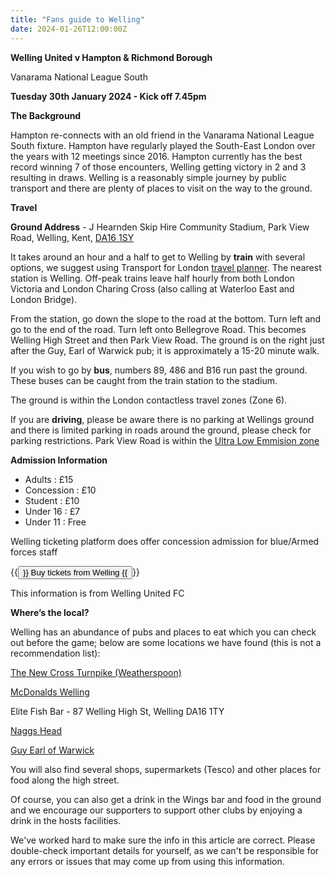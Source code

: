 ```yaml
---
title: "Fans guide to Welling"
date: 2024-01-26T12:00:00Z
---
```


**Welling United v Hampton & Richmond Borough**

Vanarama National League South 

**Tuesday 30th January 2024 - Kick off 7.45pm**

**The Background**

Hampton re-connects with an old friend in the Vanarama National League South fixture. Hampton have regularly played the South-East London over the years with 12 meetings since 2016. Hampton currently has the best record winning 7 of those encounters, Welling getting victory in 2 and 3 resulting in draws. Welling is a reasonably simple journey by public transport and there are plenty of places to visit on the way to the ground.

**Travel**

**Ground Address** - J Hearnden Skip Hire Community Stadium, Park View Road, Welling, Kent, [DA16 1SY](https://www.google.com/maps/place/Park+View+Rd,+Welling+DA16+1SY/@51.4594424,0.1141805,16.25z/data=!4m6!3m5!1s0x47d8aec28d93a89d:0x44152570d1794cc0!8m2!3d51.460439!4d0.116013!16s%2Fg%2F1tfjpzf8?entry=ttu)

It takes around an hour and a half to get to Welling by **train** with several options, we suggest using Transport for London [travel planner](https://tfl.gov.uk/plan-a-journey).
The nearest station is Welling. Off-peak trains leave half hourly from both London Victoria and London Charing Cross (also calling at Waterloo East and London Bridge).

From the station, go down the slope to the road at the bottom. Turn left and go to the end of the road. Turn left onto Bellegrove Road. This becomes Welling High Street and then Park View Road.
The ground is on the right just after the Guy, Earl of Warwick pub; it is approximately a 15-20 minute walk.

If you wish to go by **bus**, numbers 89, 486 and B16 run past the ground. These buses can be caught from the train station to the stadium.

The ground is within the London contactless travel zones (Zone 6). 

If you are **driving**, please be aware there is no parking at Wellings ground and there is limited parking in roads around the ground, please check for parking restrictions. Park View Road is within the [Ultra Low Emmision zone](https://tfl.gov.uk/modes/driving/low-emission-zone/about-the-lez#on-this-page-1)


**Admission Information**

- Adults : £15
- Concession : £10
- Student : £10
- Under 16 : £7
- Under 11 : Free

Welling ticketing platform does offer concession admission for blue/Armed forces staff

 {{<button href="https://ticketpass.org/event/EQUDPI/welling-united-vs-hampton-richmond-borough-3" target="_self">}} Buy tickets from Welling {{</button>}}

This information is from Welling United FC


**Where’s the local?**

Welling has an abundance of pubs and places to eat which you can check out before the game; below are some locations we have found (this is not a recommendation list):

[The New Cross Turnpike (Weatherspoon)](https://www.jdwetherspoon.com/pubs/all-pubs/england/london/the-new-cross-turnpike-welling)

[McDonalds Welling](https://www.mcdonalds.com/)

Elite Fish Bar - 87 Welling High St, Welling DA16 1TY

[Naggs Head](https://www.greeneking.co.uk/pubs/kent/nags-head?utm_source=g_places&utm_medium=locations&utm_campaign=PS_pubpage)

[Guy Earl of Warwick](https://www.guyearlofwarwick.co.uk/)

You will also find several shops, supermarkets (Tesco) and other places for food along the high street. 

Of course, you can also get a drink in the Wings bar and food in the ground and we encourage our supporters to support other clubs by enjoying a drink in the hosts facilities. 


We've worked hard to make sure the info in this article are correct. Please double-check important details for yourself, as we can't be responsible for any errors or issues that may come up from using this information.